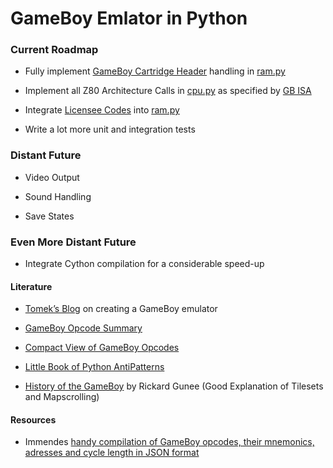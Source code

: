 # <a id="GameBoy_Emlator_in_Python_0"></a>GameBoy Emlator in Python

### Current Roadmap

*   Fully implement [GameBoy Cartridge Header](http://gbdev.gg8.se/wiki/articles/The_Cartridge_Header#0148_-_ROM_Size) handling in [ram.py](https://github.com/juliankrieger/gbaemu/blob/master/pyemu/ram.py)  

*   Implement all Z80 Architecture Calls in [cpu.py](https://github.com/juliankrieger/gbaemu/blob/master/pyemu/ram.py) as specified by [GB ISA](http://marc.rawer.de/Gameboy/Docs/GBCPUman.pdf)  

*   Integrate [Licensee Codes](https://github.com/juliankrieger/gbaemu/blob/master/temp/licensee_codes_unformatted) into [ram.py](https://github.com/juliankrieger/gbaemu/blob/master/pyemu/ram.py)  

*   Write a lot more unit and integration tests

### Distant Future

*   Video Output  

*   Sound Handling  

*   Save States

### Even More Distant Future

*   Integrate Cython compilation for a considerable speed-up

#### Literature

*   [Tomek’s Blog](https://blog.rekawek.eu/2017/02/09/coffee-gb/) on creating a GameBoy emulator  

*   [GameBoy Opcode Summary](http://gameboy.mongenel.com/dmg/opcodes.html)  

*   [Compact View of GameBoy Opcodes](http://www.pastraiser.com/cpu/gameboy/gameboy_opcodes.html)  

*   [Little Book of Python AntiPatterns](https://docs.quantifiedcode.com/python-anti-patterns/index.html)  

*   [History of the GameBoy](http://www.rickard.gunee.com/projects/playmobile/html/3/3.html) by Rickard Gunee (Good Explanation of Tilesets and Mapscrolling)

#### Resources

*   Immendes [handy compilation of GameBoy opcodes, their mnemonics, adresses and cycle length in JSON format](https://github.com/lmmendes/game-boy-opcodes)
